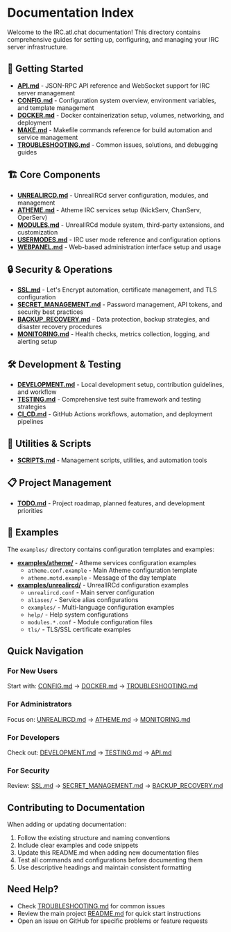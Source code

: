 # Documentation Index

Welcome to the IRC.atl.chat documentation! This directory contains comprehensive guides for setting up, configuring, and managing your IRC server infrastructure.

## 🚀 Getting Started

- **[API.md](./API.md)** - JSON-RPC API reference and WebSocket support for IRC server management
- **[CONFIG.md](./CONFIG.md)** - Configuration system overview, environment variables, and template management
- **[DOCKER.md](./DOCKER.md)** - Docker containerization setup, volumes, networking, and deployment
- **[MAKE.md](./MAKE.md)** - Makefile commands reference for build automation and service management
- **[TROUBLESHOOTING.md](./TROUBLESHOOTING.md)** - Common issues, solutions, and debugging guides

## 🏗️ Core Components

- **[UNREALIRCD.md](./UNREALIRCD.md)** - UnrealIRCd server configuration, modules, and management
- **[ATHEME.md](./ATHEME.md)** - Atheme IRC services setup (NickServ, ChanServ, OperServ)
- **[MODULES.md](./MODULES.md)** - UnrealIRCd module system, third-party extensions, and customization
- **[USERMODES.md](./USERMODES.md)** - IRC user mode reference and configuration options
- **[WEBPANEL.md](./WEBPANEL.md)** - Web-based administration interface setup and usage

## 🔒 Security & Operations

- **[SSL.md](./SSL.md)** - Let's Encrypt automation, certificate management, and TLS configuration
- **[SECRET_MANAGEMENT.md](./SECRET_MANAGEMENT.md)** - Password management, API tokens, and security best practices
- **[BACKUP_RECOVERY.md](./BACKUP_RECOVERY.md)** - Data protection, backup strategies, and disaster recovery procedures
- **[MONITORING.md](./MONITORING.md)** - Health checks, metrics collection, logging, and alerting setup

## 🛠️ Development & Testing

- **[DEVELOPMENT.md](./DEVELOPMENT.md)** - Local development setup, contribution guidelines, and workflow
- **[TESTING.md](./TESTING.md)** - Comprehensive test suite framework and testing strategies
- **[CI_CD.md](./CI_CD.md)** - GitHub Actions workflows, automation, and deployment pipelines

## 🔧 Utilities & Scripts

- **[SCRIPTS.md](./SCRIPTS.md)** - Management scripts, utilities, and automation tools

## 📋 Project Management

- **[TODO.md](./TODO.md)** - Project roadmap, planned features, and development priorities

## 📁 Examples

The `examples/` directory contains configuration templates and examples:

- **[examples/atheme/](./examples/atheme/)** - Atheme services configuration examples
  - `atheme.conf.example` - Main Atheme configuration template
  - `atheme.motd.example` - Message of the day template
- **[examples/unrealircd/](./examples/unrealircd/)** - UnrealIRCd configuration examples
  - `unrealircd.conf` - Main server configuration
  - `aliases/` - Service alias configurations
  - `examples/` - Multi-language configuration examples
  - `help/` - Help system configurations
  - `modules.*.conf` - Module configuration files
  - `tls/` - TLS/SSL certificate examples

## Quick Navigation

### For New Users
Start with: [CONFIG.md](./CONFIG.md) → [DOCKER.md](./DOCKER.md) → [TROUBLESHOOTING.md](./TROUBLESHOOTING.md)

### For Administrators
Focus on: [UNREALIRCD.md](./UNREALIRCD.md) → [ATHEME.md](./ATHEME.md) → [MONITORING.md](./MONITORING.md)

### For Developers
Check out: [DEVELOPMENT.md](./DEVELOPMENT.md) → [TESTING.md](./TESTING.md) → [API.md](./API.md)

### For Security
Review: [SSL.md](./SSL.md) → [SECRET_MANAGEMENT.md](./SECRET_MANAGEMENT.md) → [BACKUP_RECOVERY.md](./BACKUP_RECOVERY.md)

## Contributing to Documentation

When adding or updating documentation:

1. Follow the existing structure and naming conventions
2. Include clear examples and code snippets
3. Update this README.md when adding new documentation files
4. Test all commands and configurations before documenting them
5. Use descriptive headings and maintain consistent formatting

## Need Help?

- Check [TROUBLESHOOTING.md](./TROUBLESHOOTING.md) for common issues
- Review the main project [README.md](../README.md) for quick start instructions
- Open an issue on GitHub for specific problems or feature requests